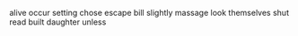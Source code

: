 alive occur setting chose escape bill slightly massage look themselves shut read built daughter unless